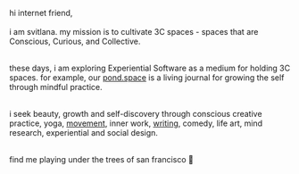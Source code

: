 hi internet friend, <br/><br/> 
i am svitlana. my mission is to cultivate 3C spaces - spaces that are Conscious, Curious, and Collective.   <br/><br/>


these days, i am exploring Experiential Software as a medium for holding 3C spaces. for example, our [pond.space](https://www.pond.space/) is a living journal for growing the self through mindful practice.   <br/><br/>


i seek beauty, growth and self-discovery through conscious creative practice, yoga, [movement](https://www.instagram.com/svitlana_moves/), inner work, [writing](https://svitlanamm.substack.com),  comedy, life art, mind research, experiential and social design.   <br/><br/>


find me playing under the trees of san francisco 🌳  <br/><br/>